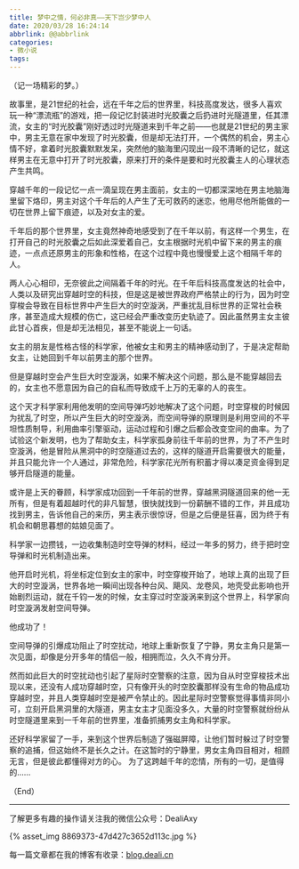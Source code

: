 ```yaml
---
title: 梦中之情，何必非真——天下岂少梦中人
date: 2020/03/28 16:24:14
abbrlink: @@abbrlink
categories:
- 微小说
tags:
---
```

（记一场精彩的梦。）

故事里，是21世纪的社会，远在千年之后的世界里，科技高度发达，很多人喜欢玩一种“漂流瓶”的游戏，把一段记忆封装进时光胶囊之后扔进时光隧道里，任其漂流，女主的“时光胶囊”刚好透过时光隧道来到千年之前——也就是21世纪的男主家中，男主无意在家中发现了时光胶囊，但是却无法打开，一个偶然的机会，男主心情不好，拿着时光胶囊默默发呆，突然他的脑海里闪现出一段不清晰的记忆，就这样男主在无意中打开了时光胶囊，原来打开的条件是要和时光胶囊主人的心理状态产生共鸣。

穿越千年的一段记忆一点一滴呈现在男主面前，女主的一切都深深地在男主地脑海里留下烙印，男主对这个千年后的人产生了无可救药的迷恋，他用尽他所能做的一切在世界上留下痕迹，以及对女主的爱。

千年后的那个世界里，女主竟然神奇地感受到了在千年以前，有这样一个男生，在打开自己的时光胶囊之后如此深爱着自己，女主根据时光机中留下来的男主的痕迹，一点点还原男主的形象和性格，在这个过程中竟也慢慢爱上这个相隔千年的人。

两人心心相印，无奈彼此之间隔着千年的时光。在千年后科技高度发达的社会中，人类以及研究出穿越时空的科技，但是这是被世界政府严格禁止的行为，因为时空穿梭会导致在目标世界中产生巨大的时空漩涡，严重扰乱目标世界的正常社会秩序，甚至造成大规模的伤亡，这已经会严重改变历史轨迹了。因此虽然男主女主彼此甘心首疾，但是却无法相见，甚至不能说上一句话。

女主的朋友是性格古怪的科学家，他被女主和男主的精神感动到了，于是决定帮助女主，让她回到千年以前男主的那个世界。

但是穿越时空会产生巨大时空漩涡，如果不解决这个问题，那么是不能穿越回去的，女主也不愿意因为自己的自私而导致成千上万的无辜的人的丧生。

这个天才科学家利用他发明的空间导弹巧妙地解决了这个问题，时空穿梭的时候因为扰乱了时空，所以产生巨大的时空漩涡，而空间导弹的原理则是利用空间的不平坦性质制导，利用曲率引擎驱动，运动过程和引爆之后都会改变空间的曲率。为了试验这个新发明，也为了帮助女主，科学家孤身前往千年前的世界，为了不产生时空漩涡，他是冒险从黑洞中的时空隧道过去的，这样的隧道开启需要很大的能量，并且只能允许一个人通过，非常危险，科学家花光所有积蓄才得以凑足资金得到足够开启隧道的能量。

或许是上天的眷顾，科学家成功回到一千年前的世界，穿越黑洞隧道回来的他一无所有，但是有着超越时代的非凡智慧，很快就找到一份薪酬不错的工作，并且成功找到男主，告诉他自己的来历，男主表示很惊讶，但是之后便是狂喜，因为终于有机会和朝思暮想的姑娘见面了。

科学家一边攒钱，一边收集制造时空导弹的材料，经过一年多的努力，终于把时空导弹和时光机制造出来。

他开启时光机，将坐标定位到女主的家中，时空穿梭开始了，地球上真的出现了巨大的时空漩涡，世界各地一瞬间出现各种台风、飓风、龙卷风，地壳受此影响也开始剧烈运动，就在千钧一发的时候，女主穿过时空漩涡来到这个世界上，科学家向时空漩涡发射空间导弹。

他成功了！

空间导弹的引爆成功阻止了时空扰动，地球上重新恢复了宁静，男女主角只是第一次见面，却像是分开多年的情侣一般，相拥而泣，久久不肯分开。

然而如此巨大的时空扰动也引起了星际时空警察的注意，因为自从时空穿梭技术出现以来，还没有人成功穿越时空，只有像开头的时空胶囊那样没有生命的物品成功穿越时空，并且人类穿越时空是被严令禁止的。因此星际时空警察觉得事情非同小可，立刻开启黑洞里的大隧道，男主女主才见面没多久，大量的时空警察就纷纷从时空隧道里来到一千年前的世界里，准备抓捕男女主角和科学家。

还好科学家留了一手，来到这个世界后制造了强磁屏障，让他们暂时躲过了时空警察的追捕，但这始终不是长久之计。在这暂时的宁静里，男女主角四目相对，相顾无言，但是彼此都懂得对方的心。
为了这跨越千年的恋情，所有的一切，是值得的……

（End）

---------------

了解更多有趣的操作请关注我的微信公众号：DealiAxy

{% asset_img 8869373-47d427c3652d113c.jpg %}

每一篇文章都在我的博客有收录：[blog.deali.cn](http://blog.deali.cn)
